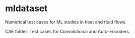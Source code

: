 # mldataset
Numerical test cases for ML studies in heat and fluid flows.

<p>
  <h45>
    CAE folder: Test cases for Convolutional and Auto-Encoders. 
  </h45>
</p>
